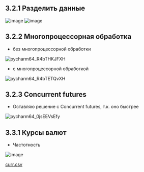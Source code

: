 ## 3.2.1 Разделить данные

![image](https://user-images.githubusercontent.com/60822244/206732408-60a4127a-85fa-415b-883f-1892687604e1.png)
![image](https://user-images.githubusercontent.com/60822244/206737405-3da0bfd0-624d-4981-9fda-5a2450312998.png)

## 3.2.2 Многопроцессорная обработка
- без многопроцессорной обработки

![pycharm64_R4bTHKJFXH](https://user-images.githubusercontent.com/60822244/206770183-081d84d7-72c1-4c73-8ac4-0a0c2fac4527.png)
- с многопроцессорной обработкой

![pycharm64_R4bTETQvXH](https://user-images.githubusercontent.com/60822244/206770144-4b69344e-dad4-4d0e-a858-3a2f9bc71b02.png)

## 3.2.3 Concurrent futures
- Оставляю решение с Concurrent futures, т.к. оно быстрее

![pycharm64_0jsEEVsEfy](https://user-images.githubusercontent.com/60822244/206780664-a45169c9-b910-4c84-9750-ef74d541bece.png)

## 3.3.1 Курсы валют
- Частотность

![image](https://user-images.githubusercontent.com/60822244/208971211-3e690cd0-0dc2-4f95-9c59-accbb62ebbd9.png)

[curr.csv](https://github.com/v1nn4ik/Vinnik/files/10315592/curr.csv)


